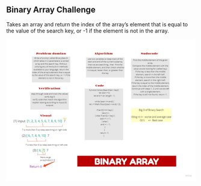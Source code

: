 ## Binary Array Challenge 

Takes an array and return the index of the array’s element that is equal to the value of the search key, or -1 if the element is not in the array.

![](./binary-array.jpg)
